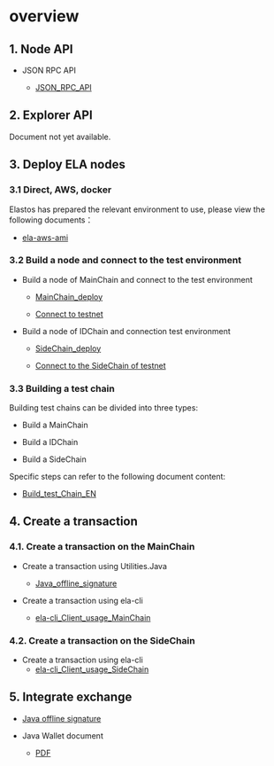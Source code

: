 # overview

## 1. Node API

* JSON RPC API

  * [JSON_RPC_API](https://github.com/elastos/Elastos.ELA/blob/master/docs/jsonrpc_apis.md)

## 2. Explorer API

Document not yet available.

## 3. Deploy ELA nodes

### 3.1 Direct, AWS, docker

Elastos has prepared the relevant environment to use, please view the following documents：

* [ela-aws-ami](https://github.com/elastos/Elastos.Developer.Doc/blob/master/Doc/ela-aws-ami.md)

### 3.2 Build a node and connect to the test environment

* Build a node of MainChain and connect to the test environment

  * [MainChain_deploy](https://github.com/elastos/Elastos.ELA/blob/master/README.md)

  * [Connect to testnet](https://github.com/elastos/Elastos/wiki/Connect-to-testnet)

* Build a node of IDChain and connection test environment

  * [SideChain_deploy](../../Ignore/Doc/ELA_SideChain_deploy.md)

  * [Connect to the SideChain of testnet](../../Ignore/Doc/Connect_to_SideChain_of_testnet.md)

### 3.3 Building a test chain

Building test chains can be divided into three types:

* Build a MainChain

* Build a IDChain

* Build a SideChain

Specific steps can refer to the following document content:

* [Build_test_Chain_EN](../../Ignore/Doc/Build_test_Chain.md)

## 4. Create a transaction

### 4.1. Create a transaction on the MainChain

* Create a transaction using Utilities.Java
  * [Java_offline_signature](../../Ignore/Doc/Java_offline_signature.md)

* Create a transaction using ela-cli

  * [ela-cli_Client_usage_MainChain](../../Ignore/Doc/ela-cli_Client_usage_MainChain.md)

### 4.2. Create a transaction on the SideChain

* Create a transaction using ela-cli
  * [ela-cli_Client_usage_SideChain](../../Ignore/Doc/ela-cli_Client_usage_SideChain.md)

## 5. Integrate exchange

* [Java offline signature](../../Ignore/Doc/Java_offline_signature.md)

* Java Wallet document

  * [PDF](../../Ignore/Doc/Java_wallet_doc.pdf)